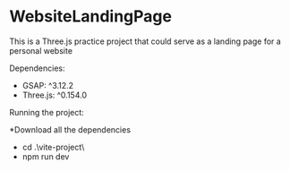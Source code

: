 # WebsiteLandingPage

This is a Three.js practice project that could serve as a landing page for a personal website

Dependencies: 
- GSAP: ^3.12.2
- Three.js: ^0.154.0

Running the project:

*Download all the dependencies
- cd .\vite-project\
- npm run dev 

